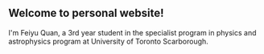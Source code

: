 ## Welcome to personal website!

I'm Feiyu Quan, a 3rd year student in the specialist program in physics and astrophysics program at University of Toronto Scarborough.
